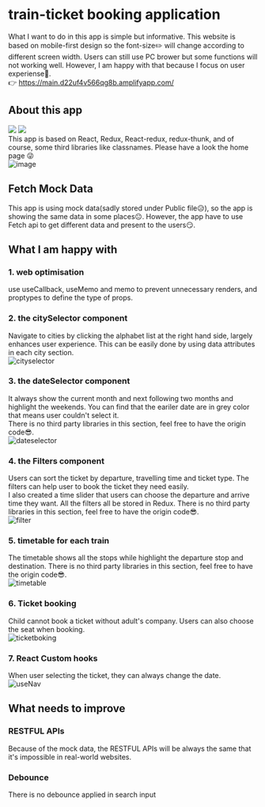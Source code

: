 # train-ticket booking application
What I want to do in this app is simple but informative. This website is based on mobile-first design so the font-size:pencil2: will change according to different screen width. Users can still use PC brower but some functions will not working well. However, I am happy with that because I focus on user experiense:ghost:.  
:point_right: https://main.d22uf4v566qg8b.amplifyapp.com/
##  About this app
![](https://img.shields.io/badge/Build-React-green)
![](https://img.shields.io/badge/Build-Redux-blue)  
This app is based on React, Redux, React-redux, redux-thunk, and of course, some third libraries like classnames.
Please have a look the home page :stuck_out_tongue_winking_eye:  
![image](https://user-images.githubusercontent.com/72715709/129852961-29221c59-7125-40e8-9cfa-efbb71e3cee1.png)
## Fetch Mock Data
This app is using mock data(sadly stored under Public file:disappointed_relieved:), so the app is showing the same data in some places:neutral_face:. However, the app have to use Fetch api to get different data and present to the users:smirk:.
## What I am happy with 
### 1. web optimisation
use useCallback, useMemo and memo to prevent unnecessary renders, and proptypes to define the type of props.
### 2. the citySelector component  
Navigate to cities by clicking the alphabet list at the right hand side, largely enhances user experience. 
This can be easily done by using data attributes in each city section.  
![cityselector](https://user-images.githubusercontent.com/72715709/129853368-d3a96e07-a7ca-4052-9a57-2b1509ff2984.gif)
### 3. the dateSelector component  
It always show the current month and next following two months and highlight the weekends. You can find that the eariler date are in grey color that means user couldn't select it.  
There is no third party libraries in this section, feel free to have the origin code:sunglasses:.  
![dateselector](https://user-images.githubusercontent.com/72715709/129857247-0dc4756a-5cea-4cab-bc97-3c3723fae0b5.gif)
### 4. the Filters component
Users can sort the ticket by departure, travelling time and ticket type. The filters can help user to book the ticket they need easily.  
I also created a time slider that users can choose the departure and arrive time they want. All the filters all be stored in Redux.
There is no third party libraries in this section, feel free to have the origin code:sunglasses:.  
![filter](https://user-images.githubusercontent.com/72715709/129864097-529178ed-e760-4e21-892e-64a1f068b123.gif)
### 5. timetable for each train
The timetable shows all the stops while highlight the departure stop and destination. 
There is no third party libraries in this section, feel free to have the origin code:sunglasses:.  
![timetable](https://user-images.githubusercontent.com/72715709/129859969-595d6742-bb1e-4bdb-bec9-4758ac5e769d.gif)
### 6. Ticket booking
Child cannot book a ticket without adult's company.
Users can also choose the seat when booking.  
![ticketboking](https://user-images.githubusercontent.com/72715709/129861015-b699b7c1-89b7-4642-96ca-c5f4a872dce2.gif)
### 7. React Custom hooks
When user selecting the ticket, they can always change the date.  
![useNav](https://user-images.githubusercontent.com/72715709/129861527-29f13b2a-8dd7-4b70-8535-51ff70b693aa.gif)
## What needs to improve
### RESTFUL APIs
Because of the mock data, the RESTFUL APIs will be always the same that it's impossible in real-world websites.
### Debounce 
There is no debounce applied in search input 











